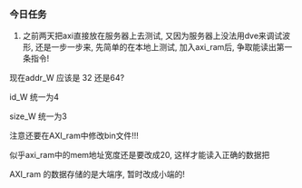 ### 今日任务

1. 之前两天把axi直接放在服务器上去测试, 又因为服务器上没法用dve来调试波形, 还是一步一步来, 先简单的在本地上测试, 加入axi_ram后, 争取能读出第一条指令!



现在addr_W 应该是 32 还是64?

id_W 统一为4

size_W 统一为3

注意还要在AXI_ram中修改bin文件!!!

似乎axi_ram中的mem地址宽度还是要改成20, 这样才能读入正确的数据把



AXI_ram 的数据存储的是大端序, 暂时改成小端的!